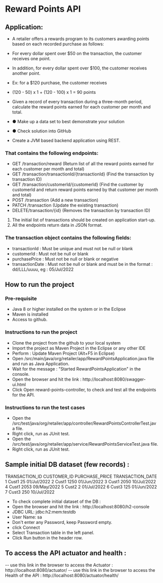 # Reward Points API

## Application:

- A retailer offers a rewards program to its customers awarding points based on each recorded purchase as follows: 
- For every dollar spent over $50 on the transaction, the customer receives one point.
- In addition, for every dollar spent over $100, the customer receives another point.
- Ex: for a $120 purchase, the customer receives
- (120 - 50) x 1 + (120 - 100) x 1 = 90 points 
- Given a record of every transaction during a three-month period, calculate the reward points earned for each customer per month and total. 
- ●	Make up a data set to best demonstrate your solution
- ●	Check solution into GitHub

- Create a JVM based backend application using REST. 
### That contains the following endpoints:
- GET /transaction/reward (Return list of all the reward points earned for each customer per month and total)
- GET /transaction/transactionId/{transactionId} (Find the transaction by transaction ID)
- GET /transaction/customerId/{customerId} (Find the customer by customerId and return reward points earned by that customer per month and total)
- POST /transaction (Add a new transaction)
- PATCH /transaction (Update the existing transaction)
- DELETE/transaction/{id} (Removes the transaction by transaction ID)


1. The initial list of transactions should be created on application start-up. 
2. All the endpoints return data in JSON format.

### The transaction object contains the following fields:
- transactionId : Must be unique and must not be null or blank 
- customerId : Must not be null or blank
- purchasePrice : Must not be null or blank or negative
- transactionDate : Must not be null or blank and must be in the format : dd/LLL/uuuu, eg : 05/Jul/2022


## How to run the project

### Pre-requisite
- Java 8 or higher installed on the system or in the Eclipse
- Maven is installed
- Access to github.

### Instructions to run the project 
- Clone the project from the github to your local system
- Import the project as Maven Project in the Eclipse or any other IDE
- Perform : Update Maven Project (Alt+F5 in Eclipse)
- Open /src/main/java/org/retailer/app/RewardPointsApplication.java file and run as Java Application.
- Wait for the message : "Started RewardPointsApplication" in the console.
- Open the browser and hit the link : http://localhost:8080/swagger-ui.html 
- Click Open reward-points-controller, to check and test all the endpoints for the API.

### Instructions to run the test cases
- Open the /src/test/java/org/retailer/app/controller/RewardPointsControllerTest.java file.
- Right click, run as JUnit test.
- Open the /src/test/java/org/retailer/app/service/RewardPointsServiceTest.java file.
- Right click, run as JUnit test.

## Sample initial DB dataset (few records) :
TRANSACTION_ID  	CUSTOMER_ID  	PURCHASE_PRICE  	TRANSACTION_DATE  
1					Cust1			25					01/Jul/2022
2					Cust1			1250				01/Jun/2022
3					Cust1			2050				10/Jul/2022
4					Cust1			2053				09/May/2022
5					Cust2			2					01/Jul/2022
6					Cust3			125					01/Jun/2022
7					Cust3			250					10/Jul/2022

- To check complete initial dataset of the DB :
- Open the browser and hit the link : http://localhost:8080/h2-console
- JDBC URL:	jdbc:h2:mem:testdb
- User Name: sa
- Don't enter any Password, keep Password empty.
- click Connect
- Select Transaction table in the left panel.
- Click Run button in the header row.

## To access the API actuator and health :
-- use this link in the browser to access the Actuator : http://localhost:8080/actuator/
-- use this link in the browser to access the Health of the API : http://localhost:8080/actuator/health/
 